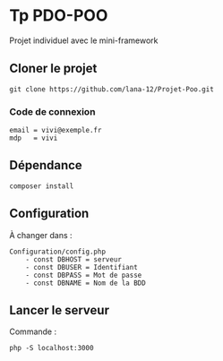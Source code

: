 # Tp PDO-POO
Projet individuel avec le mini-framework

## Cloner le projet
```
git clone https://github.com/lana-12/Projet-Poo.git
```
### Code de connexion
```
email = vivi@exemple.fr
mdp   = vivi
```

## Dépendance
```
composer install
```

## Configuration
À changer dans :
```
Configuration/config.php
    - const DBHOST = serveur
    - const DBUSER = Identifiant
    - const DBPASS = Mot de passe
    - const DBNAME = Nom de la BDD

```

## Lancer le serveur

Commande :
```
php -S localhost:3000
```

